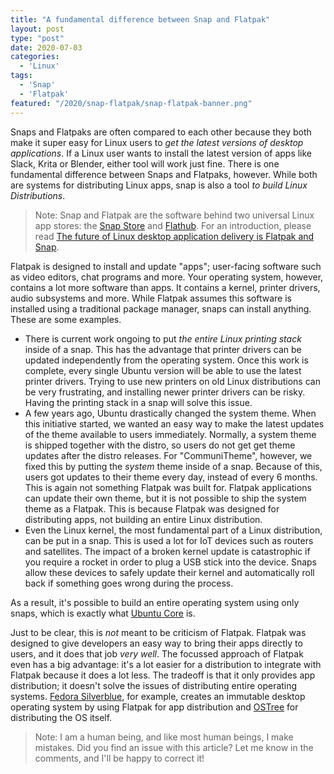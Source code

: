 ```yaml
---
title: "A fundamental difference between Snap and Flatpak"
layout: post
type: "post"
date: 2020-07-03
categories:
  - 'Linux'
tags:
  - 'Snap'
  - 'Flatpak'
featured: "/2020/snap-flatpak/snap-flatpak-banner.png"
---
```


Snaps and Flatpaks are often compared to each other because they both make it super easy for Linux users to *get the latest versions of desktop applications*. If a Linux user wants to install the latest version of apps like Slack, Krita or Blender, either tool will work just fine. There is one fundamental difference between Snaps and Flatpaks, however. While both are systems for distributing Linux apps, snap is also a tool *to build Linux Distributions*.

> Note: Snap and Flatpak are the software behind two universal Linux app stores: the [Snap Store](https://snapcraft.io/store) and [Flathub](https://flathub.org). For an introduction, please read [The future of Linux desktop application delivery is Flatpak and Snap](https://www.zdnet.com/article/the-future-of-linux-desktop-application-delivery-is-flatpak-and-snap/).

Flatpak is designed to install and update "apps"; user-facing software such as video editors, chat programs and more. Your operating system, however, contains a lot more software than apps. It contains a kernel, printer drivers, audio subsystems and more. While Flatpak assumes this software is installed using a traditional package manager, snaps can install anything. These are some examples.

* There is current work ongoing to put *the entire Linux printing stack* inside of a snap. This has the advantage that printer drivers can be updated independently from the operating system. Once this work is complete, every single Ubuntu version will be able to use the latest printer drivers. Trying to use new printers on old Linux distributions can be very frustrating, and installing newer printer drivers can be risky. Having the printing stack in a snap will solve this issue.
* A few years ago, Ubuntu drastically changed the system theme. When this initiative started, we wanted an easy way to make the latest updates of the theme available to users immediately. Normally, a system theme is shipped together with the distro, so users do not get get theme updates after the distro releases. For "CommuniTheme", however, we fixed this by putting the _system_ theme inside of a snap. Because of this, users got updates to their theme every day, instead of every 6 months. This is again not something Flatpak was built for. Flatpak applications can update their own theme, but it is not possible to ship the system theme as a Flatpak. This is because Flatpak was designed for distributing apps, not building an entire Linux distribution.
* Even the Linux kernel, the most fundamental part of a Linux distribution, can be put in a snap. This is used a lot for IoT devices such as routers and satellites. The impact of a broken kernel update is catastrophic if you require a rocket in order to plug a USB stick into the device. Snaps allow these devices to safely update their kernel and automatically roll back if something goes wrong during the process.

As a result, it's possible to build an entire operating system using only snaps, which is exactly what [Ubuntu Core](https://ubuntu.com/core) is.

Just to be clear, this is *not* meant to be criticism of Flatpak. Flatpak was designed to give developers an easy way to bring their apps directly to users, and it does that job *very well*. The focussed approach of Flatpak even has a big advantage: it's a lot easier for a distribution to integrate with Flatpak because it does a lot less. The tradeoff is that it only provides app distribution; it doesn't solve the issues of distributing entire operating systems. [Fedora Silverblue](https://silverblue.fedoraproject.org/), for example, creates an immutable desktop operating system by using Flatpak for app distribution and [OSTree](https://ostree.readthedocs.io/en/latest/) for distributing the OS itself.

> Note: I am a human being, and like most human beings, I make mistakes. Did you find an issue with this article? Let me know in the comments, and I'll be happy to correct it!
